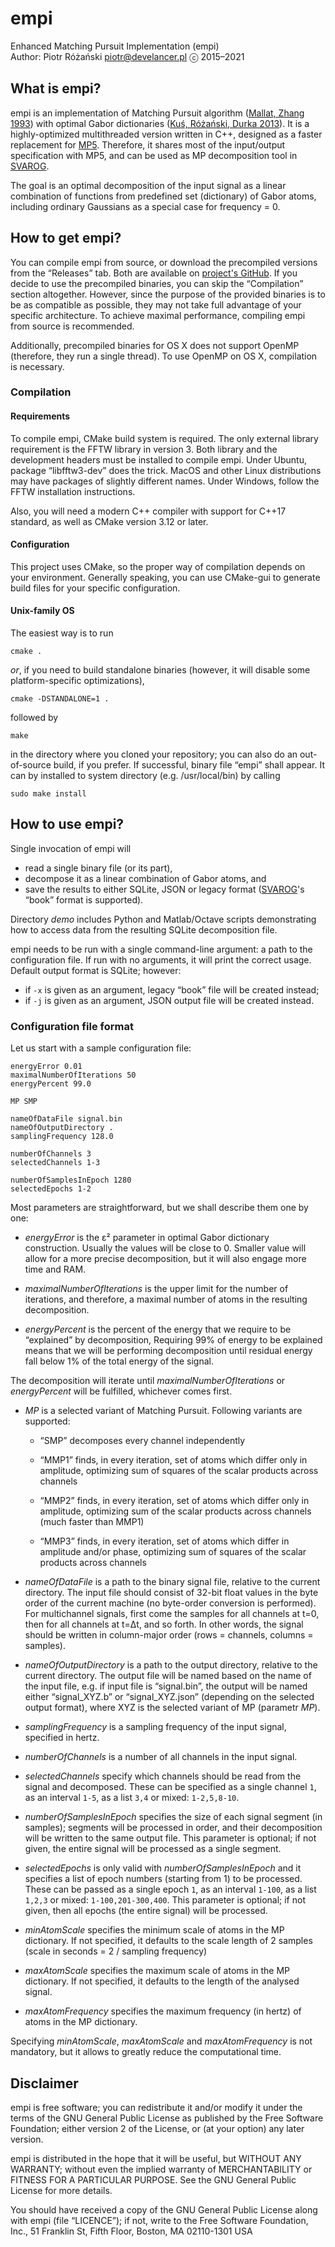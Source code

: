 empi
====

Enhanced Matching Pursuit Implementation (empi)  
Author: Piotr Różański <piotr@develancer.pl> ⓒ 2015–2021

## What is empi?

empi is an implementation of Matching Pursuit algorithm
([Mallat, Zhang 1993](http://dx.doi.org/10.1109/78.258082))
with optimal Gabor dictionaries
([Kuś, Różański, Durka 2013](http://dx.doi.org/10.1186/1475-925X-12-94)).
It is a highly-optimized multithreaded version written in C++,
designed as a faster replacement for
[MP5](https://github.com/BrainTech/matching-pursuit). Therefore, it shares most
of the input/output specification with MP5, and can be used as MP decomposition
tool in [SVAROG](https://github.com/BrainTech/svarog).

The goal is an optimal decomposition of the input signal as a linear combination
of functions from predefined set (dictionary) of Gabor atoms, including ordinary
Gaussians as a special case for frequency = 0.

## How to get empi?

You can compile empi from source, or download the precompiled versions from the
“Releases” tab. Both are available on
[project's GitHub](https://github.com/develancer/empi). If you decide to use
the precompiled binaries, you can skip the “Compilation” section altogether.
However, since the purpose of the provided binaries is to be as compatible as
possible, they may not take full advantage of your specific architecture. To
achieve maximal performance, compiling empi from source is recommended.

Additionally, precompiled binaries for OS X does not support OpenMP (therefore,
they run a single thread). To use OpenMP on OS X, compilation is necessary.

### Compilation

#### Requirements

To compile empi, CMake build system is required. The only external library
requirement is the FFTW library in version 3. Both library
and the development headers must be installed to compile empi. Under Ubuntu,
package “libfftw3-dev” does the trick. MacOS and other Linux distributions
may have packages of slightly different names. Under Windows, follow the
FFTW installation instructions.

Also, you will need a modern C++ compiler with support for C++17 standard,
as well as CMake version 3.12 or later.

#### Configuration

This project uses CMake, so the proper way of compilation depends on your
environment. Generally speaking, you can use CMake-gui to generate build files
for your specific configuration.

#### Unix-family OS

The easiest way is to run

	cmake .

_or_, if you need to build standalone binaries
(however, it will disable some platform-specific optimizations),

	cmake -DSTANDALONE=1 .

followed by

	make

in the directory where you cloned your repository; you can also do an
out-of-source build, if you prefer. If successful, binary file “empi” shall
appear. It can by installed to system directory (e.g. /usr/local/bin)
by calling

	sudo make install

## How to use empi?

Single invocation of empi will

* read a single binary file (or its part),
* decompose it as a linear combination of Gabor atoms, and
* save the results to either SQLite, JSON or legacy format
([SVAROG](https://github.com/BrainTech/svarog)'s “book” format is supported).

Directory _demo_ includes Python and Matlab/Octave scripts demonstrating
how to access data from the resulting SQLite decomposition file.

empi needs to be run with a single command-line argument: a path to the
configuration file. If run with no arguments, it will print the correct usage.
Default output format is SQLite; however:
* if `-x` is given as an argument, legacy “book” file will be created instead;
* if `-j` is given as an argument, JSON output file will be created instead.

### Configuration file format

Let us start with a sample configuration file:

	energyError 0.01
	maximalNumberOfIterations 50
	energyPercent 99.0

	MP SMP

	nameOfDataFile signal.bin
	nameOfOutputDirectory .
	samplingFrequency 128.0

	numberOfChannels 3
	selectedChannels 1-3

	numberOfSamplesInEpoch 1280
	selectedEpochs 1-2

Most parameters are straightforward, but we shall describe them one by one:

* _energyError_ is the ε² parameter in optimal Gabor dictionary construction.
Usually the values will be close to 0. Smaller value will allow for a more
precise decomposition, but it will also engage more time and RAM.

* _maximalNumberOfIterations_ is the upper limit for the number of iterations,
and therefore, a maximal number of atoms in the resulting decomposition.

* _energyPercent_ is the percent of the energy that we require to be “explained”
by decomposition, Requiring 99% of energy to be explained means that we will be
performing decomposition until residual energy fall below 1% of the total energy
of the signal.

The decomposition will iterate until _maximalNumberOfIterations_ or
_energyPercent_ will be fulfilled, whichever comes first.

* _MP_ is a selected variant of Matching Pursuit. Following variants are supported:

	* “SMP” decomposes every channel independently

	* “MMP1” finds, in every iteration, set of atoms which differ only in amplitude,
	optimizing sum of squares of the scalar products across channels

	* “MMP2” finds, in every iteration, set of atoms which differ only in amplitude,
	optimizing sum of the scalar products across channels (much faster than MMP1)

	* “MMP3” finds, in every iteration, set of atoms which differ in amplitude
	and/or phase, optimizing sum of squares of the scalar products across channels

* _nameOfDataFile_ is a path to the binary signal file, relative to the current
directory. The input file should consist of 32-bit float values in the byte order
of the current machine (no byte-order conversion is performed). For multichannel
signals, first come the samples for all channels at t=0, then for all channels
at t=Δt, and so forth. In other words, the signal should be written
in column-major order (rows = channels, columns = samples).

* _nameOfOutputDirectory_ is a path to the output directory, relative to the
current directory. The output file will be named based on the name of the input
file, e.g. if input file is “signal.bin”, the output will be named either
“signal_XYZ.b” or “signal_XYZ.json” (depending on the selected output format),
where XYZ is the selected variant of MP (parametr _MP_).

* _samplingFrequency_ is a sampling frequency of the input signal, specified in
hertz.

* _numberOfChannels_ is a number of all channels in the input signal.

* _selectedChannels_ specify which channels should be read from the signal and
decomposed. These can be specified as a single channel `1`, as an interval `1-5`,
as a list `3,4` or mixed: `1-2,5,8-10`.

* _numberOfSamplesInEpoch_ specifies the size of each signal segment (in samples);
segments will be processed in order, and their decomposition will be written
to the same output file. This parameter is optional; if not given, the entire
signal will be processed as a single segment.

* _selectedEpochs_ is only valid with _numberOfSamplesInEpoch_ and it specifies
a list of epoch numbers (starting from 1) to be processed. These can be passed
as a single epoch `1`, as an interval `1-100`, as a list `1,2,3` or mixed:
`1-100,201-300,400`. This parameter is optional; if not given, then all epochs
(the entire signal) will be processed.

* _minAtomScale_ specifies the minimum scale of atoms in the MP dictionary.
If not specified, it defaults to the scale length of 2 samples
(scale in seconds = 2 / sampling frequency)

* _maxAtomScale_ specifies the maximum scale of atoms in the MP dictionary.
If not specified, it defaults to the length of the analysed signal.

* _maxAtomFrequency_ specifies the maximum frequency (in hertz)
of atoms in the MP dictionary.

Specifying _minAtomScale_, _maxAtomScale_ and _maxAtomFrequency_ is not
mandatory, but it allows to greatly reduce the computational time.

## Disclaimer

empi is free software; you can redistribute it and/or modify it under the terms
of the GNU General Public License as published by the Free Software Foundation;
either version 2 of the License, or (at your option) any later version.

empi is distributed in the hope that it will be useful, but WITHOUT ANY
WARRANTY; without even the implied warranty of MERCHANTABILITY or FITNESS FOR A
PARTICULAR PURPOSE.  See the GNU General Public License for more details.

You should have received a copy of the GNU General Public License along with
empi (file “LICENCE”); if not, write to the Free Software Foundation, Inc.,
51 Franklin St, Fifth Floor, Boston, MA  02110-1301  USA
